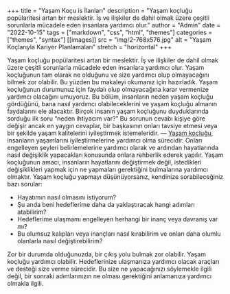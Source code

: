+++
title = "Yaşam Koçu is İlanları"
description = "Yaşam koçluğu popülaritesi artan bir meslektir. İş ve ilişkiler de dahil olmak üzere çeşitli sorunlarla mücadele eden insanlara yardımcı olur."
author = "Admin"
date = "2022-10-15"
tags = ["markdown", "css", "html", "themes"]
categories = ["themes", "syntax"]
[[images]]
  src = "img/2-768x576.jpg"
  alt = "Yaşam Koçlarıyla Kariyer Planlamaları"
  stretch = "horizontal"
+++

Yaşam koçluğu popülaritesi artan bir meslektir. İş ve ilişkiler de dahil olmak üzere çeşitli sorunlarla mücadele eden insanlara yardımcı olur.
Yaşam koçluğunun tam olarak ne olduğunu ve size yardımcı olup olmayacağını bilmek zor olabilir. Bu yüzden bu makaleyi okumanız için hazırladık. Yaşam koçluğunun durumunuz için faydalı olup olmayacağına karar vermenize yardımcı olacağını umuyoruz.
Bu bölüm, insanların neden yaşam koçluğu gördüğünü, bana nasıl yardımcı olabileceklerini ve yaşam koçluğu almanın faydalarını ele alacaktır.
Birçok insanın yaşam koçluğunu duyduklarında sorduğu ilk soru “neden ihtiyacım var?” Bu sorunun cevabı kişiye göre değişir ancak en yaygın cevaplar, bir başkasının onları tavsiye etmesi veya bir şekilde yaşam kalitelerini iyileştirmek istemeleridir.
—
[Yaşam koçluğu](https://yasamkocu.com/), insanların yaşamlarını iyileştirmelerine yardımcı olma sürecidir. Onları engelleyen şeyleri belirlemelerine yardımcı olarak ve ardından hayatlarında nasıl değişiklik yapacakları konusunda onlara rehberlik ederek yapılır. Yaşam koçluğunun amacı, insanların hayatlarını değiştirmek değil, istedikleri değişiklikleri yapmak için ne yapmaları gerektiğini bulmalarına yardımcı olmaktır.
Yaşam koçluğu yapmayı düşünüyorsanız, kendinize sorabileceğiniz bazı sorular:
- Hayatımın nasıl olmasını istiyorum?
- Şu anda beni hedeflerime daha da yaklaştıracak hangi adımları atabilirim?
- Hedeflerime ulaşmamı engelleyen herhangi bir inanç veya davranış var mı?
- Bu olumsuz kalıpları veya inançları nasıl kırabilirim ve onları daha olumlu olanlarla nasıl değiştirebilirim?

Zor bir durumda olduğunuzda, bir çıkış yolu bulmak zor olabilir. Yaşam koçluğu yardımcı olabilir. Hedeflerinize ulaşmanıza yardımcı olacak araçları ve desteği size verme sürecidir. Bu size ne yapacağınızı söylemekle ilgili değil, bir sonraki adımlarınızın ne olması gerektiğini anlamanıza yardımcı olmakla ilgili.
